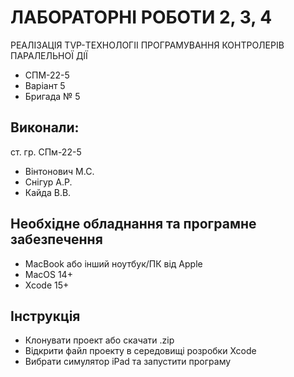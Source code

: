 # ЛАБОРАТОРНІ РОБОТИ 2, 3, 4

РЕАЛІЗАЦІЯ TVP-ТЕХНОЛОГІІ ПРОГРАМУВАННЯ КОНТРОЛЕРІВ
ПАРАЛЕЛЬНОЇ ДІЇ

- СПМ-22-5
- Варіант 5
- Бригада № 5

## Виконали:
ст. гр. СПм-22-5
- Вінтонович М.С.						         
- Снігур А.Р.
- Кайда В.В.

## Необхідне обладнання та програмне забезпечення
- MacBook або інший ноутбук/ПК від Apple
- MacOS 14+
- Xcode 15+

## Інструкція

- Клонувати проект або скачати .zip
- Відкрити файл проекту в середовищі розробки Xcode
- Вибрати симулятор iPad та запустити програму
